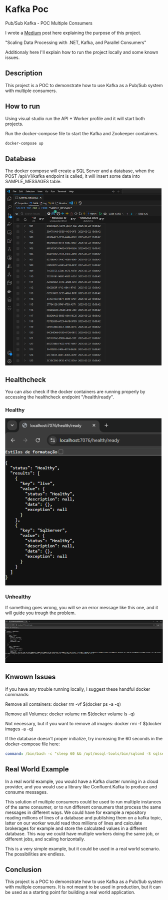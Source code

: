 # Kafka Poc

Pub/Sub Kafka - POC Multiple Consumers

I wrote a [Medium](https://medium.com/p/659362b4fe0d#8077-e1407e7d701e) post here explaining the purpose of this project.

"Scaling Data Processing with .NET, Kafka, and Parallel Consumers"

Additionaly here I'll explain how to run the project locally and some known issues.

## Description

This project is a POC to demonstrate how to use Kafka as a Pub/Sub system with multiple consumers.

## How to run

Using visual studio run the API + Worker profile and it will start both projects.

Run the docker-compose file to start the Kafka and Zookeeper containers.

```bash
docker-compose up
```

## Database

The docker compose will create a SQL Server and a database, when the POST /api/v1/kafka endpoint is called, it will insert some data into SAMPLE_MESSAGES table.

<img src="./images/SQL_Server.png" alt="SQL Server" width="500"/>

## Healthcheck

You can also check if the docker containers are running properly by accessing the healthcheck endpoint "/health/ready".

### Healthy

<img src="./images/healthcheck_healthy.png" alt="Healthy" width="500"/>

### Unhealthy

If something goes wrong, you will se an error message like this one, and it will guide you trough the problem.

<img src="./images/healthcheck_unhealthy.png" alt="Healthy"/>

## Knwown Issues

If you have any trouble running locally, I suggest these handful docker commands:

Remove all containers:
docker rm -vf $(docker ps -a -q)

Remove all Volumes:
docker volume rm $(docker volume ls -q)

Not necessary, but if you want to remove all images:
docker rmi -f $(docker images -a -q)

If the database doesn't proper initialize, try increasing the 60 seconds in the docker-compose file here:

```yaml
command: /bin/bash -c "sleep 60 && /opt/mssql-tools/bin/sqlcmd -S sqlserver -U sa -P Password123! -d master -i tmp/init.sql"
```

## Real World Example

In a real world example, you would have a Kafka cluster running in a cloud provider, and you would use a library like Confluent.Kafka to produce and consume messages.

This solution of multiple consumers could be used to run multiple instances of the same consumer, or to run different consumers that process the same messages in different ways. We could have for example a repository reading millions of lines of a database and publishing them on a kafka topic, latter on our worker would read thos millions of lines and calculate brokerages for example and store the calculated values in a different database. This way we could have multiple workers doing the same job, or different jobs, and scaling horizontally.

This is a very simple example, but it could be used in a real world scenario. The possibilities are endless.

## Conclusion

This project is a POC to demonstrate how to use Kafka as a Pub/Sub system with multiple consumers. It is not meant to be used in production, but it can be used as a starting point for building a real world application.
